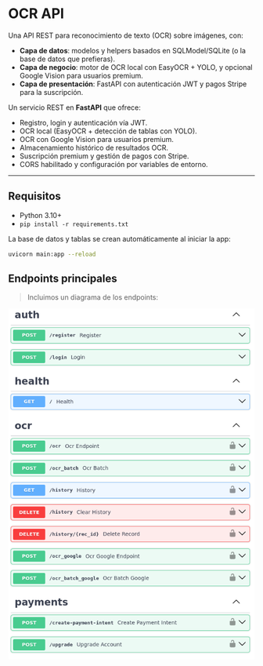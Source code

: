 # OCR API 

Una API REST para reconocimiento de texto (OCR) sobre imágenes, con:
- **Capa de datos**: modelos y helpers basados en SQLModel/SQLite (o la base de datos que prefieras).
- **Capa de negocio**: motor de OCR local con EasyOCR + YOLO, y opcional Google Vision para usuarios premium.
- **Capa de presentación**: FastAPI con autenticación JWT y pagos Stripe para la suscripción.

Un servicio REST en **FastAPI** que ofrece:

- Registro, login y autenticación vía JWT.
- OCR local (EasyOCR + detección de tablas con YOLO).
- OCR con Google Vision para usuarios premium.
- Almacenamiento histórico de resultados OCR.
- Suscripción premium y gestión de pagos con Stripe.
- CORS habilitado y configuración por variables de entorno.

---

## Requisitos

- Python 3.10+  
- `pip install -r requirements.txt`


La base de datos y tablas se crean automáticamente al iniciar la app:

```bash
uvicorn main:app --reload
```



## Endpoints principales

> Incluimos un diagrama de los endpoints:

<p align="center">
  <img src="docs/imgs/endpoints.png" alt="Diagrama de Endpoints" width="600"/>
</p>
